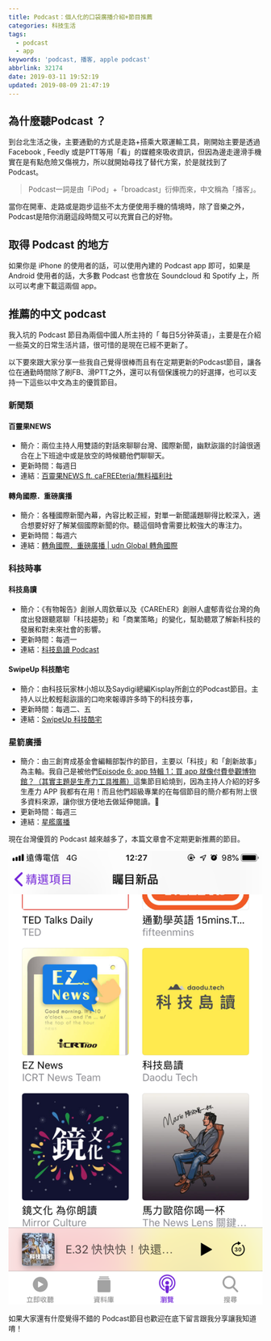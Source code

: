```yaml
---
title: Podcast：個人化的口袋廣播介紹+節目推薦
categories: 科技生活
tags:
  - podcast
  - app
keywords: 'podcast, 播客, apple podcast'
abbrlink: 32174
date: 2019-03-11 19:52:19
updated: 2019-08-09 21:47:19
---
```

## 為什麼聽Podcast ？
到台北生活之後，主要通勤的方式是走路+搭乘大眾運輸工具，剛開始主要是透過 Facebook , Feedly 或是PTT等用「看」的媒體來吸收資訊，但因為邊走邊滑手機實在是有點危險又傷視力，所以就開始尋找了替代方案，於是就找到了 Podcast。

> Podcast一詞是由「iPod」+「broadcast」衍伸而來，中文稱為「播客」。

當你在開車、走路或是跑步這些不太方便使用手機的情境時，除了音樂之外，Podcast是陪你消磨這段時間又可以充實自己的好物。

## 取得 Podcast 的地方
如果你是 iPhone 的使用者的話，可以使用內建的 Podcast app 即可，如果是 Android 使用者的話，大多數 Podcast 也會放在 Soundcloud 和 Spotify 上，所以可以考慮下載這兩個 app。

<!--more-->

## 推薦的中文 podcast 
我入坑的 Podcast 節目為兩個中國人所主持的「 每日5分钟英语」，主要是在介紹一些英文的日常生活片語，很可惜的是現在已經不更新了。

以下要來跟大家分享一些我自己覺得很棒而且有在定期更新的Podcast節目，讓各位在通勤時間除了刷FB、滑PTT之外，還可以有個保護視力的好選擇，也可以支持一下這些以中文為主的優質節目。

### 新聞類

#### 百靈果NEWS
* 簡介：兩位主持人用雙語的對話來聊聊台灣、國際新聞，幽默詼諧的討論很適合在上下班途中或是放空的時候聽他們聊聊天。
* 更新時間：每週日
* 連結：[百靈果NEWS ft. caFREEteria/無料福利社](https://soundcloud.com/cafreeteria)

#### 轉角國際．重磅廣播
* 簡介：各種國際新聞內幕，內容比較正經，對單一新聞議題聊得比較深入，適合想要好好了解某個國際新聞的你。聽這個時會需要比較強大的專注力。
* 更新時間：每週六
* 連結：[轉角國際．重磅廣播 | udn Global 轉角國際](https://soundcloud.com/udn-global)

### 科技時事

#### 科技島讀
* 簡介：《有物報告》創辦人周欽華以及《CAREhER》創辦人盧郁青從台灣的角度出發跟聽眾聊「科技趨勢」和「商業策略」的變化，幫助聽眾了解新科技的發展和對未來社會的影響。
* 更新時間：每週一
* 連結：[科技島讀 Podcast](https://soundcloud.com/daodutech/tracks)

#### SwipeUp 科技酷宅
* 簡介：由科技玩家林小旭以及Saydigi總編Kisplay所創立的Podcast節目。主持人以比較輕鬆詼諧的口吻來報導許多時下的科技夯事，
* 更新時間：每週二、五
* 連結：[SwipeUp 科技酷宅](https://soundcloud.com/swipeup)

### 星箭廣播
* 簡介：由三創育成基金會編輯部製作的節目，主要以「科技」和「創新故事」為主軸。我自己是被他們[Episode 6: app 特輯 1：買 app 就像付費參觀博物館？（其實主題是生產力工具推薦）](https://podcasts.apple.com/tw/podcast/episode-6-app-%E7%89%B9%E8%BC%AF-1-%E8%B2%B7-app-%E5%B0%B1%E5%83%8F%E4%BB%98%E8%B2%BB%E5%8F%83%E8%A7%80%E5%8D%9A%E7%89%A9%E9%A4%A8-%E5%85%B6%E5%AF%A6%E4%B8%BB%E9%A1%8C%E6%98%AF%E7%94%9F%E7%94%A2%E5%8A%9B%E5%B7%A5%E5%85%B7%E6%8E%A8%E8%96%A6/id1459758276?i=1000439011810)這集節目給燒到，因為主持人介紹的好多生產力 APP 我都有在用！而且他們超級專業的在每個節目的簡介都有附上很多資料來源，讓你很方便地去做延伸閱讀。
* 更新時間：每週三
* 連結：[星艦廣播](https://podcast.starrocket.io/)

現在台灣優質的 Podcast 越來越多了，本篇文章會不定期更新推薦的節目。

![podcast精選項目介面](Podcast｜個人化的口袋廣播介紹+節目推薦/image1.png)

如果大家還有什麼覺得不錯的 Podcast節目也歡迎在底下留言跟我分享讓我知道唷！
